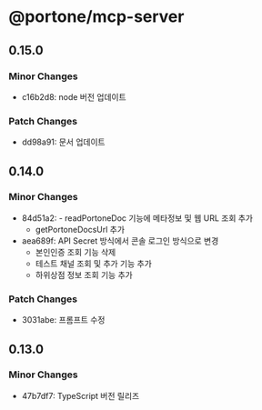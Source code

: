 # @portone/mcp-server

## 0.15.0

### Minor Changes

- c16b2d8: node 버전 업데이트

### Patch Changes

- dd98a91: 문서 업데이트

## 0.14.0

### Minor Changes

- 84d51a2: - readPortoneDoc 기능에 메타정보 및 웹 URL 조회 추가
  - getPortoneDocsUrl 추가
- aea689f: API Secret 방식에서 콘솔 로그인 방식으로 변경
  - 본인인증 조회 기능 삭제
  - 테스트 채널 조회 및 추가 기능 추가
  - 하위상점 정보 조회 기능 추가

### Patch Changes

- 3031abe: 프롬프트 수정

## 0.13.0

### Minor Changes

- 47b7df7: TypeScript 버전 릴리즈
